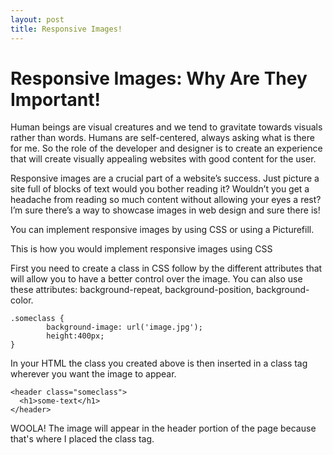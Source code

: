 ```yaml
---
layout: post
title: Responsive Images!
---
```


# Responsive Images: Why Are They Important!

Human beings are visual creatures and we tend to gravitate towards visuals rather than words. Humans are self-centered, always asking what is there for me. So the role of the developer and designer is to create an experience that will create visually appealing websites with good content for the user. 

Responsive images are a crucial part of a website’s success. Just picture a site full of blocks of text would you bother reading it? Wouldn’t you get a headache from reading so much content without allowing your eyes a rest? I’m sure there’s a way to showcase images in web design and sure there is!

You can implement responsive images by using CSS or using a Picturefill. 

This is how you would implement responsive images using CSS

First you need to create a class in CSS follow by the different attributes that will allow you to have a better control over the image. You can also use these attributes: background-repeat, background-position, background-color. 

```
.someclass {
        background-image: url('image.jpg');
        height:400px;
}
```

In your HTML the class you created above is then inserted in a class tag wherever you want the image to appear. 
```
<header class="someclass">
  <h1>some-text</h1>
</header>

```
WOOLA! The image will appear in the header portion of the page because that's where I placed the class tag. 
